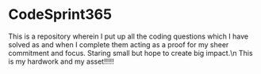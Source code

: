 # CodeSprint365
This is a repository wherein I put up all the coding questions which I have solved as and when I complete them acting as a proof for my sheer commitment and focus.
Staring small but hope to create big impact.\n
This is my hardwork and my asset!!!!!
